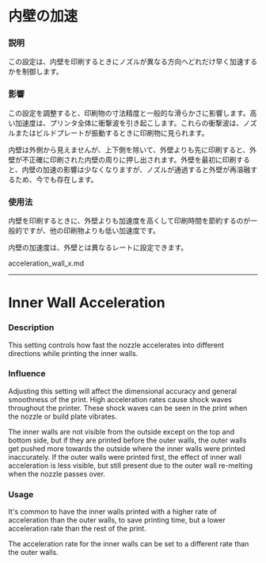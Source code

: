 内壁の加速
====
### **説明**
この設定は、内壁を印刷するときにノズルが異なる方向へどれだけ早く加速するかを制御します。

### **影響**
この設定を調整すると、印刷物の寸法精度と一般的な滑らかさに影響します。高い加速度は、プリンタ全体に衝撃波を引き起こします。これらの衝撃波は、ノズルまたはビルドプレートが振動するときに印刷物に見られます。

内壁は外側から見えませんが、上下側を除いて、外壁よりも先に印刷すると、外壁が不正確に印刷された内壁の周りに押し出されます。外壁を最初に印刷すると、内壁の加速の影響は少なくなりますが、ノズルが通過すると外壁が再溶融するため、今でも存在します。

### **使用法**
内壁を印刷するときに、外壁よりも加速度を高くして印刷時間を節約するのが一般的ですが、他の印刷物よりも低い加速度です。

内壁の加速度は、外壁とは異なるレートに設定できます。

acceleration_wall_x.md

----

Inner Wall Acceleration
====
### **Description**
This setting controls how fast the nozzle accelerates into different directions while printing the inner walls. 

### **Influence**
Adjusting this setting will affect the dimensional accuracy and general smoothness of the print. High acceleration rates cause shock waves throughout the printer. These shock waves can be seen in the print when the nozzle or build plate vibrates. 

The inner walls are not visible from the outside except on the top and bottom side, but if they are printed before the outer walls, the outer walls get pushed more towards the outside where the inner walls were printed inaccurately. If the outer walls were printed first, the effect of inner wall acceleration is less visible, but still present due to the outer wall re-melting when the nozzle passes over.

### **Usage**
It's common to have the inner walls printed with a higher rate of acceleration than the outer walls, to save printing time, but a lower acceleration rate than the rest of the print.

The acceleration rate for the inner walls can be set to a different rate than the outer walls.